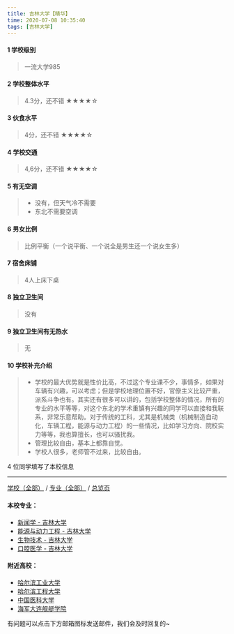 ```yaml
---
title: 吉林大学【精华】
time: 2020-07-08 10:35:40
tags: [吉林大学]
---
```

#### 1 学校级别
> 一流大学985


#### 2 学校整体水平
> 4.3分，还不错
★★★★☆



#### 3 伙食水平
>  4分，还不错
★★★★☆


#### 4 学校交通
> 4,6分，还不错
★★★★☆


#### 5 有无空调
> - 没有，但天气冷不需要
> - 东北不需要空调


#### 6 男女比例
> 比例平衡（一个说平衡、一个说全是男生还一个说女生多）


#### 7 宿舍床铺
> 4人上床下桌
 

#### 8 独立卫生间
> 没有


#### 9 独立卫生间有无热水
> 无


#### 10 学校补充介绍
> - 学校的最大优势就是性价比高，不过这个专业课不少，事情多，如果对车辆有兴趣，可以考虑；但是学校地理位置不好，官僚主义比较严重，派系斗争也有。其实还有很多可以讲的，包括学校整体的情况，所有的专业的水平等等，对这个东北的学术重镇有兴趣的同学可以直接和我联系，非常乐意帮助。对于传统的工科，尤其是机械类（机械制造自动化，车辆工程，能源与动力工程）的一些情况，比如学习方向、院校实力等等，我也算擅长，也可以骚扰我。
> - 管理比较自由，基本上都靠自觉。
> - 学校人很多，老师管不过来，比较自由。

4 位同学填写了本校信息
***
[学校（全部）](https://univgo.github.io/2020/07/09/学校汇总页) / [专业（全部）](https://univgo.github.io/2020/07/09/专业汇总页) / [总览页](https://univgo.github.io/2020/07/09/总览)
#### 本校专业：
- [新闻学 - 吉林大学](https://univgo.github.io/2020/07/08/新闻学%20-%20吉林大学)
- [能源与动力工程 - 吉林大学](https://univgo.github.io/2020/07/08/能源与动力工程（汽车发动机）-%20吉林大学)
- [生物技术 - 吉林大学](https://univgo.github.io/2020/07/08/生物技术%20-%20吉林大学)
- [口腔医学 - 吉林大学](https://univgo.github.io/2020/07/08/口腔医学%20-%20吉林大学)

#### 附近高校：
- [哈尔滨工业大学](https://univgo.github.io/2020/07/08/哈尔滨工业大学) 
- [哈尔滨工程大学](https://univgo.github.io/2020/07/08/哈尔滨工程大学)
- [中国医科大学](https://univgo.github.io/2020/07/08/中国医科大学)
- [海军大连舰艇学院](https://univgo.github.io/2020/07/08/海军大连舰艇学院)


有问题可以点击下方邮箱图标发送邮件，我们会及时回复的~
